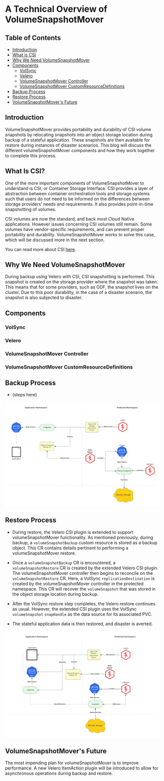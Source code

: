 # A Technical Overview of VolumeSnapshotMover

## Table of Contents
- [Introduction](#introduction)
- [What is CSI](#what-is-csi)
- [Why We Need VolumeSnapshotMover](#why-we-need-volumesnapshotmover)
- [Components](#components)
  - [VolSync](#volsync)
  - [Velero](#velero)
  - [VolumeSnapshotMover Controller](#volumesnapshotmover-controller)
  - [VolumeSnapshotMover CustomResourceDefinitions](#volumesnapshotmover-customresourcedefinitions)
- [Backup Process](#backup-process)
- [Restore Process](#restore-process)
- [VolumeSnapshotMover's Future](#volumesnapshotmovers-future)


## Introduction

VolumeSnapshotMover provides portability and durability of CSI volume snapshots 
by relocating snapshots into an object storage location during backup of a 
stateful application. These snapshots are then available for restore during 
instances of disaster scenarios. This blog will discuss the different 
volumeSnapshotMover components and how they work together to complete this 
process.


## What Is CSI?

One of the more important components of VolumeSnapshotMover to understand is CSI, 
or Container Storage Interface. CSI provides a layer of abstraction between container 
orchestration tools and storage systems such that users do not need to be 
informed on the differences between storage providers’ needs and requirements.
It also provides point-in-time snapshotting of volumes.

CSI volumes are now the standard, and back most Cloud Native applications. 
However issues concerning CSI volumes still remain. Some volumes have 
vendor-specific requirements, and can prevent proper portability and durability. 
VolumeSnapshotMover works to solve this case, which will be
discussed more in the next section.

You can read more about CSI [here](https://kubernetes.io/blog/2019/01/15/container-storage-interface-ga/). 


## Why We Need VolumeSnapshotMover

During backup using Velero with CSI, CSI snapshotting is performed. This 
snapshot is created on the storage provider where the snapshot was taken. 
This means that for some providers, such as ODF, the snapshot lives on the 
cluster. Due to this poor durability, in the case of a disaster scenario, the 
snapshot is also subjected to disaster. 


## Components 

### VolSync

### Velero

### VolumeSnapshotMover Controller

### VolumeSnapshotMover CustomResourceDefinitions


## Backup Process

- (steps here)

![VSMBackup](dataMoverBackup.png)



## Restore Process

- During restore, the Velero CSI plugin is extended to support volumeSnapshotMover 
functionality. As mentioned previously, during backup, a `volumeSnapshotBackup` custom 
resource is stored as a backup object. This CR contains details pertinent to 
performing a volumeSnapshotMover restore. 

- Once a `volumeSnapshotBackup` CR is encountered, a `volumeSnapshotRestore` CR 
is created by the extended Velero CSI plugin. The volumeSnapshotMover controller 
then begins to reconcile on the `volumeSnapshotRestore` CR. Here, a VolSync 
`replicationDestination` is created by the volumeSnapshotMover controller in the 
protected namespace. This CR will recover the `volumeSnapshot` that was 
stored in the object storage location during backup. 

- After the VolSync restore step completes, the Velero restore continues as usual. 
However, the extended CSI plugin uses the VolSync `volumeSnapshot` `snapHandle` 
as the data source for its associated PVC.  

- The stateful application data is then restored, and disaster is averted.


![VSMRestore](dataMoverRestore.png)

## VolumeSnapshotMover's Future

The most impending plan for volumeSnapshotMover is to improve performance. 
A new Velero ItemAction plugin will be introduced to allow for asynchronous 
operations during backup and restore. 
